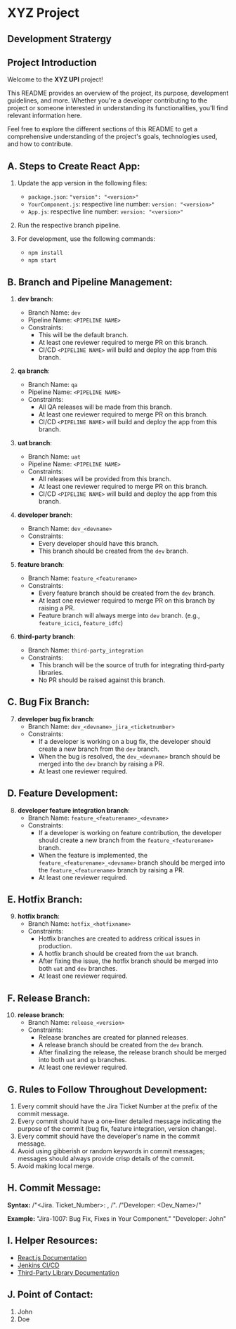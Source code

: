 # XYZ Project

## Development Stratergy

## Project Introduction

Welcome to the **XYZ UPI** project!

This README provides an overview of the project, its purpose, development guidelines, and more. Whether you're a developer contributing to the project or someone interested in understanding its functionalities, you'll find relevant information here.

Feel free to explore the different sections of this README to get a comprehensive understanding of the project's goals, technologies used, and how to contribute.

## A. Steps to Create React App:

1. Update the app version in the following files:
   - `package.json`: `"version": "<version>"`
   - `YourComponent.js`: respective line number: `version: "<version>"`
   - `App.js`: respective line number: `version: "<version>"`

2. Run the respective branch pipeline.

3. For development, use the following commands:
   - `npm install`
   - `npm start`

## B. Branch and Pipeline Management:

1. **dev branch**:
   - Branch Name: `dev`
   - Pipeline Name: `<PIPELINE NAME>`
   - Constraints:
     - This will be the default branch.
     - At least one reviewer required to merge PR on this branch.
     - CI/CD `<PIPELINE NAME>` will build and deploy the app from this branch.

2. **qa branch**:
   - Branch Name: `qa`
   - Pipeline Name: `<PIPELINE NAME>`
   - Constraints:
     - All QA releases will be made from this branch.
     - At least one reviewer required to merge PR on this branch.
     - CI/CD `<PIPELINE NAME>` will build and deploy the app from this branch.

3. **uat branch**:
   - Branch Name: `uat`
   - Pipeline Name: `<PIPELINE NAME>`
   - Constraints:
     - All releases will be provided from this branch.
     - At least one reviewer required to merge PR on this branch.
     - CI/CD `<PIPELINE NAME>` will build and deploy the app from this branch.

4. **developer branch**:
   - Branch Name: `dev_<devname>`
   - Constraints:
     - Every developer should have this branch.
     - This branch should be created from the `dev` branch.

5. **feature branch**:
   - Branch Name: `feature_<featurename>`
   - Constraints:
     - Every feature branch should be created from the `dev` branch.
     - At least one reviewer required to merge PR on this branch by raising a PR.
     - Feature branch will always merge into `dev` branch. (e.g., `feature_icici`, `feature_idfc`)

6. **third-party branch**:
   - Branch Name: `third-party_integration`
   - Constraints:
     - This branch will be the source of truth for integrating third-party libraries.
     - No PR should be raised against this branch.

## C. Bug Fix Branch:

7. **developer bug fix branch**:
   - Branch Name: `dev_<devname>_jira_<ticketnumber>`
   - Constraints:
     - If a developer is working on a bug fix, the developer should create a new branch from the `dev` branch.
     - When the bug is resolved, the `dev_<devname>` branch should be merged into the `dev` branch by raising a PR.
     - At least one reviewer required.

## D. Feature Development:

8. **developer feature integration branch**:
   - Branch Name: `feature_<featurename>_<devname>`
   - Constraints:
     - If a developer is working on feature contribution, the developer should create a new branch from the `feature_<featurename>` branch.
     - When the feature is implemented, the `feature_<featurename>_<devname>` branch should be merged into the `feature_<featurename>` branch by raising a PR.
     - At least one reviewer required.

## E. Hotfix Branch:

9. **hotfix branch**:
   - Branch Name: `hotfix_<hotfixname>`
   - Constraints:
     - Hotfix branches are created to address critical issues in production.
     - A hotfix branch should be created from the `uat` branch.
     - After fixing the issue, the hotfix branch should be merged into both `uat` and `dev` branches.
     - At least one reviewer required.

## F. Release Branch:

10. **release branch**:
    - Branch Name: `release_<version>`
    - Constraints:
      - Release branches are created for planned releases.
      - A release branch should be created from the `dev` branch.
      - After finalizing the release, the release branch should be merged into both `uat` and `qa` branches.
      - At least one reviewer required.     

## G. Rules to Follow Throughout Development:

1. Every commit should have the Jira Ticket Number at the prefix of the commit message.
2. Every commit should have a one-liner detailed message indicating the purpose of the commit (bug fix, feature integration, version change).
3. Every commit should have the developer's name in the commit message.
4. Avoid using gibberish or random keywords in commit messages; messages should always provide crisp details of the commit.
5. Avoid making local merge.

## H. Commit Message: 

**Syntax:**
/"<Jira. Ticket_Number>: <Purpose>, <Message>/".
/"Developer: <Dev_Name>/"

**Example:**
"Jira-1007: Bug Fix, Fixes in Your Component."
"Developer: John"

## I. Helper Resources:

- [React.js Documentation](https://reactjs.org/docs/getting-started.html)
- [Jenkins CI/CD](<Jenkins CI/CD link>)
- [Third-Party Library Documentation](https://example.com/library-docs)

## J. Point of Contact:
1. John
2. Doe

